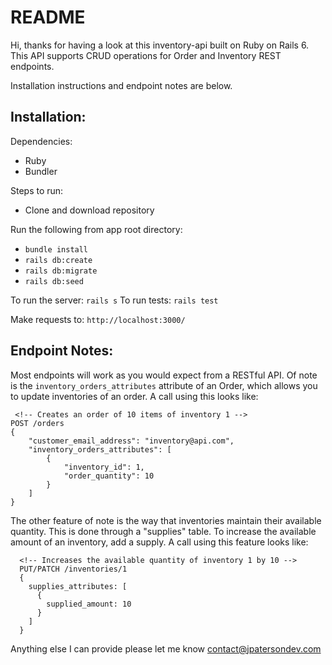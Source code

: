 # README

Hi, thanks for having a look at this inventory-api built on Ruby on Rails 6.
This API supports CRUD operations for Order and Inventory REST endpoints.

Installation instructions and endpoint notes are below.

## Installation:

Dependencies:

- Ruby
- Bundler

Steps to run:

- Clone and download repository

Run the following from app root directory:

- `bundle install`
- `rails db:create`
- `rails db:migrate`
- `rails db:seed`

To run the server: `rails s`
To run tests: `rails test`

Make requests to: `http://localhost:3000/`

## Endpoint Notes:

Most endpoints will work as you would expect from a RESTful API. Of note is the `inventory_orders_attributes` attribute of an Order, which allows you to update inventories of an order. A call using this looks like:

```
 <!-- Creates an order of 10 items of inventory 1 -->
POST /orders
{
	"customer_email_address": "inventory@api.com",
	"inventory_orders_attributes": [
		{
			"inventory_id": 1,
			"order_quantity": 10
		}
	]
}
```

The other feature of note is the way that inventories maintain their available quantity. This is done through a "supplies" table. To increase the available amount of an inventory, add a supply. A call using this feature looks like:

```
  <!-- Increases the available quantity of inventory 1 by 10 -->
  PUT/PATCH /inventories/1
  {
    supplies_attributes: [
      {
        supplied_amount: 10
      }
    ]
  }
```

Anything else I can provide please let me know
contact@jpatersondev.com
